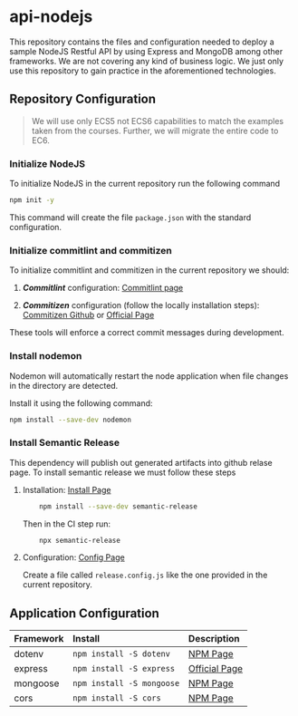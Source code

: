 # api-nodejs

This repository contains the files and configuration needed to deploy a sample NodeJS Restful API by using Express and MongoDB among other frameworks.
We are not covering any kind of business logic. We just only use this repository to gain practice in the aforementioned technologies.

## Repository Configuration

> We will use only ECS5 not ECS6 capabilities to match the examples taken from the courses. Further, we will migrate the entire code to EC6.

### Initialize NodeJS

To initialize NodeJS in the current repository run the following command

```bash
npm init -y
```

This command will create the file `package.json` with the standard configuration.

### Initialize commitlint and commitizen

To initialize commitlint and commitizen in the current repository we should:

1. ____*Commitlint*____ configuration: [Commitlint page](https://commitlint.js.org/#/guides-local-setup?id=install-commitlint)

2. ____*Commitizen*____ configuration (follow the locally installation steps): [Commitizen Github](https://github.com/commitizen/cz-cli) or [Official Page](http://commitizen.github.io/cz-cli/)

These tools will enforce a correct commit messages during development.

### Install nodemon

Nodemon will automatically restart the node application when file changes in the directory are detected.

Install it using the following command:

```bash
npm install --save-dev nodemon
```

### Install Semantic Release

This dependency will publish out generated artifacts into github relase page.
To install semantic release we must follow these steps

1. Installation: [Install Page](https://github.com/semantic-release/semantic-release/blob/master/docs/usage/installation.md)

    ```bash
        npm install --save-dev semantic-release
    ```

    Then in the CI step run:

    ```bash
        npx semantic-release
    ```

2. Configuration: [Config Page](https://github.com/semantic-release/semantic-release/blob/master/docs/usage/configuration.md#configuration)

    Create a file called `release.config.js` like the one provided in the current repository.

## Application Configuration

| Framework  |             Install                |                            Description                           |
| :--------- | :--------------------------------  | :--------------------------------------------------------------- |
| dotenv     | `npm install -S dotenv`            | [NPM Page](https://www.npmjs.com/package/dotenv)                 |
| express    | `npm install -S express`           | [Official Page](http://expressjs.com/en/starter/installing.html) |
| mongoose   | `npm install -S mongoose`          | [NPM Page](https://www.npmjs.com/package/mongoose)               |
| cors       | `npm install -S cors`              | [NPM Page](https://www.npmjs.com/package/cors)                   |

